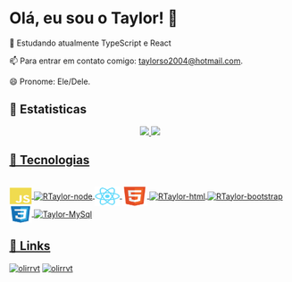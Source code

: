 
# Olá, eu sou o Taylor! 👋


🧠 Estudando atualmente TypeScript e React

📫 Para entrar em contato comigo: taylorso2004@hotmail.com.

😄 Pronome: Ele/Dele.

## 🥸 Estatisticas

<div align="center">
  <a href="https://github.com/olirrvt">
  <img height="180em" src="https://github-readme-stats.vercel.app/api?username=olirrvt&show_icons=true&theme=dark&include_all_commits=true&count_private=true"/>
  <img height="180em" src="https://github-readme-stats.vercel.app/api/top-langs/?username=olirrvt&layout=compact&langs_count=7&theme=dark"/>
</div>
  
## 🤖 Tecnologias
  
  <div style="display: inline_block"><br>
  <img align="center" alt="Taylor-Js" height="30" width="40" src="https://raw.githubusercontent.com/devicons/devicon/master/icons/javascript/javascript-plain.svg">
   <img align="center" alt="RTaylor-node" height="35" width="45" src="https://cdn.jsdelivr.net/gh/devicons/devicon/icons/nodejs/nodejs-original.svg" />
  <img align="center" alt="Taylor-react" height="35" width="45"  src="https://raw.githubusercontent.com/devicons/devicon/master/icons/react/react-original.svg">
  <img align="center" alt="Taylor-HTML" height="35" width="45" src="https://raw.githubusercontent.com/devicons/devicon/master/icons/html5/html5-original.svg">
  <img align="center" alt="RTaylor-html" height="35" width="45" src="https://cdn.jsdelivr.net/gh/devicons/devicon/icons/git/git-original.svg" />
  <img align="center" alt="RTaylor-bootstrap" height="30" width="40" src="https://cdn.jsdelivr.net/gh/devicons/devicon/icons/bootstrap/bootstrap-original.svg" />
  <img align="center" alt="Taylor-Css" height="30" width="40" 
  src="https://raw.githubusercontent.com/devicons/devicon/master/icons/css3/css3-original.svg">
    <img align="center" alt="Taylor-MySql" height="50" width="60"
  src="https://cdn.jsdelivr.net/gh/devicons/devicon/icons/mysql/mysql-original-wordmark.svg" />
    </div>
  <div>
  
  
## 🤳 Links
<a href="https://linkedin.com/in/olirrvt" target="blank"><img align="center" src="https://raw.githubusercontent.com/rahuldkjain/github-profile-readme-generator/master/src/images/icons/Social/linked-in-alt.svg" alt="olirrvt" height="30" width="40" /></a>
<a href="https://instagram.com/olirrvt" target="blank"><img align="center" src="https://raw.githubusercontent.com/rahuldkjain/github-profile-readme-generator/master/src/images/icons/Social/instagram.svg" alt="olirrvt" height="30" width="40" /></a>
 </div>

